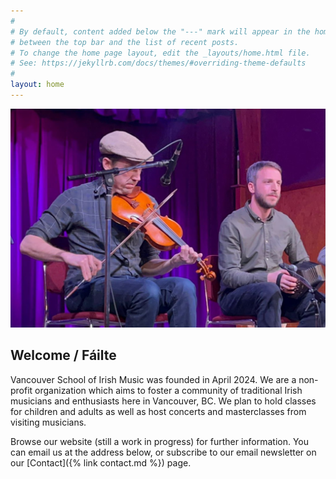 ```yaml
---
#
# By default, content added below the "---" mark will appear in the home page
# between the top bar and the list of recent posts.
# To change the home page layout, edit the _layouts/home.html file.
# See: https://jekyllrb.com/docs/themes/#overriding-theme-defaults
#
layout: home
---
```


![Musicians on stage](/assets/img/dave-eoin-stage.jpg)

## Welcome / Fáilte

Vancouver School of Irish Music was founded in April 2024.
We are a non-profit organization which aims to foster a community of traditional Irish musicians and enthusiasts here in Vancouver, BC. 
We plan to hold classes for children and adults as well as host concerts and masterclasses from visiting musicians. 

Browse our website (still a work in progress) for further information. You can email us at the address below, or subscribe to our email newsletter on our [Contact]({% link contact.md %}) page.


